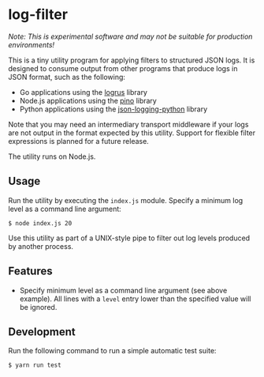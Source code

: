 # log-filter

_Note: This is experimental software and may not be suitable for production environments!_

This is a tiny utility program for applying filters to structured JSON logs. It is designed to consume output from other programs that produce logs in JSON format, such as the following:

-   Go applications using the [logrus](https://github.com/sirupsen/logrus) library
-   Node.js applications using the [pino](https://github.com/pinojs/pino) library
-   Python applications using the [json-logging-python](https://github.com/bobbui/json-logging-python) library

Note that you may need an intermediary transport middleware if your logs are not
output in the format expected by this utility. Support for flexible filter
expressions is planned for a future release.

The utility runs on Node.js.

## Usage

Run the utility by executing the `index.js` module. Specify a minimum log level as a command line argument:

```console
$ node index.js 20
```

Use this utility as part of a UNIX-style pipe to filter out log levels produced by another process.

## Features

-   Specify minimum level as a command line argument (see above example). All lines with a `level` entry lower than the specified value will be ignored.

## Development

Run the following command to run a simple automatic test suite:

```console
$ yarn run test
```
